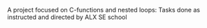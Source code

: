 A project focused on C-functions and nested loops:
Tasks done as instructed and directed by ALX SE school
